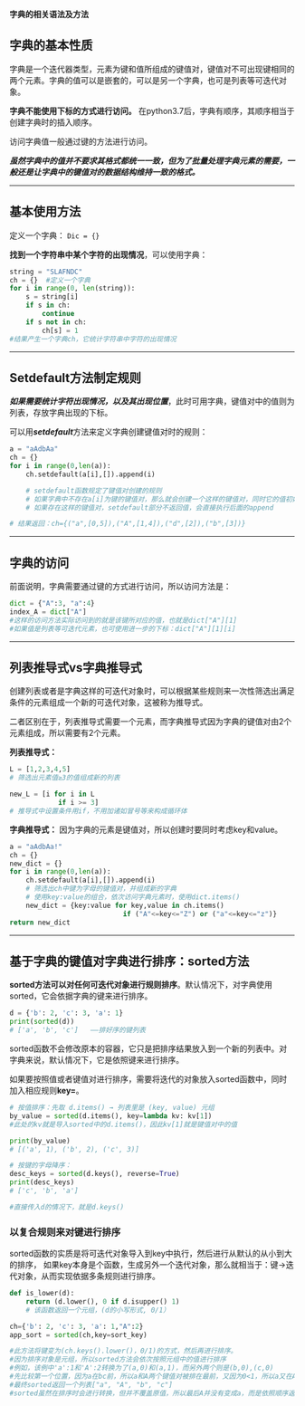 **字典的相关语法及方法**

## 字典的基本性质

字典是一个迭代器类型，元素为键和值所组成的键值对，键值对不可出现键相同的两个元素。字典的值可以是嵌套的，可以是另一个字典，也可是列表等可迭代对象。

**字典不能使用下标的方式进行访问。**
在python3.7后，字典有顺序，其顺序相当于创建字典时的插入顺序。

访问字典值一般通过键的方法进行访问。

***虽然字典中的值并不要求其格式都统一一致，但为了批量处理字典元素的需要，一般还是让字典中的键值对的数据结构维持一致的格式。***

---

## 基本使用方法

定义一个字典：
`Dic = {}`

**找到一个字符串中某个字符的出现情况**，可以使用字典：

```python
string = "SLAFNDC"
ch = {}  #定义一个字典
for i in range(0, len(string)):
    s = string[i]
    if s in ch:
        continue
    if s not in ch:
        ch[s] = 1
#结果产生一个字典ch，它统计字符串中字符的出现情况
```
---

## Setdefault方法制定规则

***如果需要统计字符出现情况，以及其出现位置***，此时可用字典，键值对中的值则为列表，存放字典出现的下标。

可以用***setdefault***方法来定义字典创建键值对时的规则：
```python
a = "aAdbAa"
ch = {}
for i in range(0,len(a)):
    ch.setdefault(a[i],[]).append(i)

    # setdefault函数规定了键值对创建的规则
    # 如果字典中不存在a[i]为键的键值对，那么就会创建一个这样的键值对，同时它的值初始为空列表[]
    # 如果存在这样的键值对，setdefault部分不返回值，会直接执行后面的append

# 结果返回：ch={("a",[0,5]),("A",[1,4]),("d",[2]),("b",[3])}
```
---
## 字典的访问

前面说明，字典需要通过键的方式进行访问，所以访问方法是：
```python
dict = {"A":3, "a":4}
index_A = dict["A"]
#这样的访问方法实际访问到的就是该键所对应的值，也就是dict["A"][1]
#如果值是列表等可迭代元素，也可使用进一步的下标：dict["A"][1][i]
```
---
## 列表推导式vs字典推导式

创建列表或者是字典这样的可迭代对象时，可以根据某些规则来一次性筛选出满足条件的元素组成一个新的可迭代对象，这被称为推导式。

二者区别在于，列表推导式需要一个元素，而字典推导式因为字典的键值对由2个元素组成，所以需要有2个元素。

**列表推导式：**
```python
L = [1,2,3,4,5]
# 筛选出元素值≥3的值组成新的列表

new_L = [i for i in L
            if i >= 3]
# 推导式中设置条件用if，不用加诸如冒号等来构成循环体
```

**字典推导式：**
因为字典的元素是键值对，所以创建时要同时考虑key和value。
```python
a = "aAdbAa!"
ch = {}
new_dict = {}
for i in range(0,len(a)):
    ch.setdefault(a[i],[]).append(i)
    # 筛选出ch中键为字母的键值对，并组成新的字典
    # 使用key:value的组合，依次访问字典元素时，使用dict.items()
    new_dict = {key:value for key,value in ch.items()
                            if ("A"<=key<="Z") or ("a"<=key<="z")}
return new_dict
```
---

## 基于字典的键值对字典进行排序：sorted方法

**sorted方法可以对任何可迭代对象进行规则排序**。默认情况下，对字典使用sorted，它会依据字典的键来进行排序。
```python
d = {'b': 2, 'c': 3, 'a': 1}
print(sorted(d))              
# ['a', 'b', 'c']   ——排好序的键列表
```

sorted函数不会修改原本的容器，它只是把排序结果放入到一个新的列表中。对字典来说，默认情况下，它是依照键来进行排序。

如果要按照值或者键值对进行排序，需要将迭代的对象放入sorted函数中，同时加入相应规则**key=**。
```python
# 按值排序：先取 d.items() → 列表里是 (key, value) 元组
by_value = sorted(d.items(), key=lambda kv: kv[1])
#此处的kv就是导入sorted中的d.items()，因此kv[1]就是键值对中的值

print(by_value)               
# [('a', 1), ('b', 2), ('c', 3)]

# 按键的字母降序：
desc_keys = sorted(d.keys(), reverse=True)
print(desc_keys)              
# ['c', 'b', 'a']

#直接传入d的情况下，就是d.keys()
```

### 以复合规则来对键进行排序

sorted函数的实质是将可迭代对象导入到key中执行，然后进行从默认的从小到大的排序，
如果key本身是个函数，生成另外一个迭代对象，那么就相当于：键→迭代对象，从而实现依据多条规则进行排序。

```python
def is_lower(d):
    return (d.lower(), 0 if d.isupper() 1)
    # 该函数返回一个元组，(d的小写形式, 0/1）

ch={'b': 2, 'c': 3, 'a': 1,"A":2}
app_sort = sorted(ch,key=sort_key)

#此方法将键变为(ch.keys().lower()，0/1)的方式，然后再进行排序。
#因为排序对象是元组，所以sorted方法会依次按照元组中的值进行排序
#例如，该例中'a':1和'A':2转换为了(a,0)和(a,1)，而另外两个则是(b,0),(c,0)
#先比较第一个位置，因为a在bc前，所以a和A两个键值对被排在最前，又因为0<1，所以a又在A前
#最终sorted返回一个列表["a", "A", "b", "c"]
#sorted虽然在排序时会进行转换，但并不覆盖原值，所以最后A并没有变成a，而是依照顺序返回了原键值
```